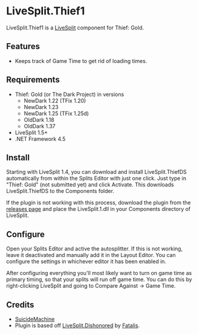 ﻿LiveSplit.Thief1
=====================

LiveSplit.Thief1 is a [LiveSplit](http://livesplit.org/) component for Thief: Gold.

Features
--------
  * Keeps track of Game Time to get rid of loading times.

Requirements
------------

  * Thief: Gold (or The Dark Project) in versions
	* NewDark 1.22 (TFix 1.20)
	* NewDark 1.23
	* NewDark 1.25 (TFix 1.25d)
	* OldDark 1.18
	* OldDark 1.37
  * LiveSplit 1.5+
  * .NET Framework 4.5 

Install
-------
Starting with LiveSplit 1.4, you can download and install LiveSplit.ThiefDS automatically from within the Splits Editor with just one click. Just type in "Thief: Gold" (not submitted yet) and click Activate. This downloads LiveSplit.ThiefDS to the Components folder.

If the plugin is not working with this process, download the plugin from the [releases page](https://github.com/SuiMachine/LiveSplit.1/releases) and place the LiveSplit.1.dll in your Components directory of LiveSplit.

Configure
---------
Open your Splits Editor and active the autosplitter. If this is not working, leave it deactivated and manually add it in the Layout Editor. You can configure the settings in whichever editor it has been enabled in.

After configuring everything you'll most likely want to turn on game time as primary timing, so that your splits will run off game time. You can do this by right-clicking LiveSplit and going to Compare Against -> Game Time.


Credits
-------
  * [SuicideMachine](http://twitch.tv/suicidemachine)
  * Plugin is based off [LiveSplit.Dishonored](https://github.com/fatalis/LiveSplit.Dishonored) by [Fatalis](http://twitch.tv/fatalis_).
